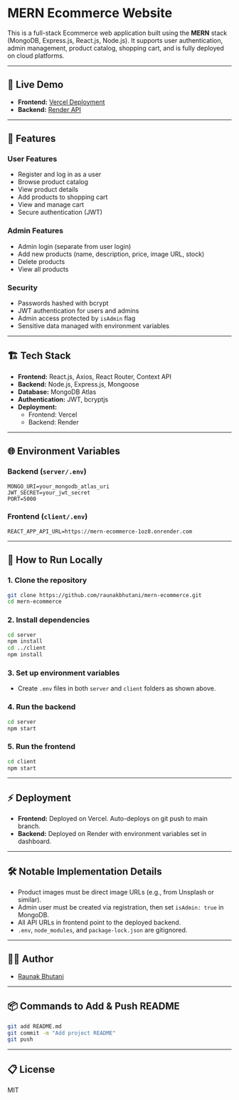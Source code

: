 # MERN Ecommerce Website

This is a full-stack Ecommerce web application built using the **MERN** stack (MongoDB, Express.js, React.js, Node.js). It supports user authentication, admin management, product catalog, shopping cart, and is fully deployed on cloud platforms.

---

## 🚀 Live Demo
- **Frontend:** [Vercel Deployment](https://mern-ecommerce-six-iota.vercel.app)
- **Backend:** [Render API](https://mern-ecommerce-1oz8.onrender.com)

---

## 🛒 Features

### User Features
- Register and log in as a user
- Browse product catalog
- View product details
- Add products to shopping cart
- View and manage cart
- Secure authentication (JWT)

### Admin Features
- Admin login (separate from user login)
- Add new products (name, description, price, image URL, stock)
- Delete products
- View all products

### Security
- Passwords hashed with bcrypt
- JWT authentication for users and admins
- Admin access protected by `isAdmin` flag
- Sensitive data managed with environment variables

---

## 🏗️ Tech Stack
- **Frontend:** React.js, Axios, React Router, Context API
- **Backend:** Node.js, Express.js, Mongoose
- **Database:** MongoDB Atlas
- **Authentication:** JWT, bcryptjs
- **Deployment:**
  - Frontend: Vercel
  - Backend: Render

---

## 🌐 Environment Variables

### Backend (`server/.env`)
```
MONGO_URI=your_mongodb_atlas_uri
JWT_SECRET=your_jwt_secret
PORT=5000
```

### Frontend (`client/.env`)
```
REACT_APP_API_URL=https://mern-ecommerce-1oz8.onrender.com
```

---

## 📝 How to Run Locally

### 1. Clone the repository
```sh
git clone https://github.com/raunakbhutani/mern-ecommerce.git
cd mern-ecommerce
```

### 2. Install dependencies
```sh
cd server
npm install
cd ../client
npm install
```

### 3. Set up environment variables
- Create `.env` files in both `server` and `client` folders as shown above.

### 4. Run the backend
```sh
cd server
npm start
```

### 5. Run the frontend
```sh
cd client
npm start
```

---

## ⚡ Deployment
- **Frontend:** Deployed on Vercel. Auto-deploys on git push to main branch.
- **Backend:** Deployed on Render with environment variables set in dashboard.

---

## 🛠️ Notable Implementation Details
- Product images must be direct image URLs (e.g., from Unsplash or similar).
- Admin user must be created via registration, then set `isAdmin: true` in MongoDB.
- All API URLs in frontend point to the deployed backend.
- `.env`, `node_modules`, and `package-lock.json` are gitignored.

---

## 🙋‍♂️ Author
- [Raunak Bhutani](https://github.com/raunakbhutani)

---

## 📦 Commands to Add & Push README

```sh
git add README.md
git commit -m "Add project README"
git push
```

---

## 📋 License
MIT
